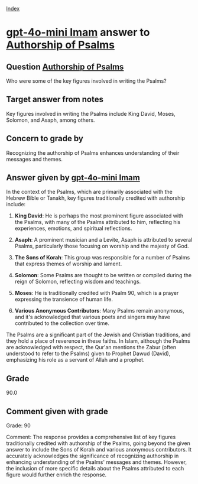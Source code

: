 
[Index](../../index.md)
# [gpt-4o-mini Imam](../../answering_models/gpt-4o-mini_Imam.md) answer to [Authorship of Psalms](../../questions/Authorship_of_Psalms.md)

## Question [Authorship of Psalms](../../questions/Authorship_of_Psalms.md)
Who were some of the key figures involved in writing the Psalms?

## Target answer from notes
Key figures involved in writing the Psalms include King David, Moses, Solomon, and Asaph, among others.

## Concern to grade by
Recognizing the authorship of Psalms enhances understanding of their messages and themes.

## Answer given by [gpt-4o-mini Imam](../../answering_models/gpt-4o-mini_Imam.md)
In the context of the Psalms, which are primarily associated with the Hebrew Bible or Tanakh, key figures traditionally credited with authorship include:

1. **King David**: He is perhaps the most prominent figure associated with the Psalms, with many of the Psalms attributed to him, reflecting his experiences, emotions, and spiritual reflections.

2. **Asaph**: A prominent musician and a Levite, Asaph is attributed to several Psalms, particularly those focusing on worship and the majesty of God.

3. **The Sons of Korah**: This group was responsible for a number of Psalms that express themes of worship and lament.

4. **Solomon**: Some Psalms are thought to be written or compiled during the reign of Solomon, reflecting wisdom and teachings.

5. **Moses**: He is traditionally credited with Psalm 90, which is a prayer expressing the transience of human life.

6. **Various Anonymous Contributors**: Many Psalms remain anonymous, and it's acknowledged that various poets and singers may have contributed to the collection over time.

The Psalms are a significant part of the Jewish and Christian traditions, and they hold a place of reverence in these faiths. In Islam, although the Psalms are acknowledged with respect, the Qur'an mentions the Zabur (often understood to refer to the Psalms) given to Prophet Dawud (David), emphasizing his role as a servant of Allah and a prophet.

## Grade
90.0

## Comment given with grade
Grade: 90

Comment: The response provides a comprehensive list of key figures traditionally credited with authorship of the Psalms, going beyond the given answer to include the Sons of Korah and various anonymous contributors. It accurately acknowledges the significance of recognizing authorship in enhancing understanding of the Psalms' messages and themes. However, the inclusion of more specific details about the Psalms attributed to each figure would further enrich the response.
